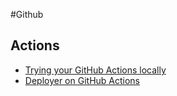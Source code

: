 #Github

## Actions
* [Trying your GitHub Actions locally](https://simplabs.com/blog/2021/03/15/trying-your-github-actions-locally/)
* [Deployer on GitHub Actions](https://stefanzweifel.io/posts/2021/05/24/deployer-on-github-actions/)
